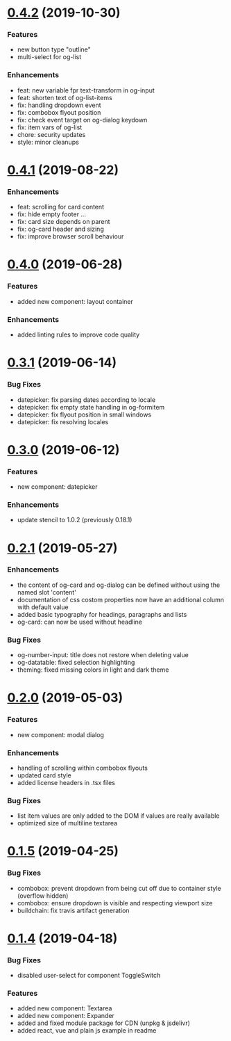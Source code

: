 # [0.4.2](https://github.com/orgenic/orgenic-ui/compare/v0.4.1...v0.4.2) (2019-10-30)

### Features
* new button type "outline"
* multi-select for og-list

### Enhancements
* feat: new variable fpr text-transform in og-input
* feat: shorten text of og-list-items
* fix: handling dropdown event
* fix: combobox flyout position
* fix: check event target on og-dialog keydown
* fix: item vars of og-list
* chore: security updates
* style: minor cleanups

# [0.4.1](https://github.com/orgenic/orgenic-ui/compare/v0.4.0...v0.4.1) (2019-08-22)

### Enhancements
* feat: scrolling for card content
* fix: hide empty footer  …
* fix: card size depends on parent
* fix: og-card header and sizing
* fix: improve browser scroll behaviour

# [0.4.0](https://github.com/orgenic/orgenic-ui/compare/v0.3.1...v0.4.0) (2019-06-28)

### Features
* added new component: layout container

### Enhancements
* added linting rules to improve code quality

# [0.3.1](https://github.com/orgenic/orgenic-ui/compare/v0.3.0...v0.3.1) (2019-06-14)

### Bug Fixes
* datepicker: fix parsing dates according to locale
* datepicker: fix empty state handling in og-formitem
* datepicker: fix flyout position in small windows
* datepicker: fix resolving locales

# [0.3.0](https://github.com/orgenic/orgenic-ui/compare/v0.2.1...v0.3.0) (2019-06-12)

### Features
* new component: datepicker

### Enhancements
* update stencil to 1.0.2 (previously 0.18.1)

# [0.2.1](https://github.com/orgenic/orgenic-ui/compare/v0.2.0...v0.2.1) (2019-05-27)

### Enhancements
* the content of og-card and og-dialog can be defined without using the named slot 'content'
* documentation of css costom properties now have an additional column with default value
* added basic typography for headings, paragraphs and lists
* og-card: can now be used without headline

### Bug Fixes
* og-number-input: title does not restore when deleting value
* og-datatable: fixed selection highlighting
* theming: fixed missing colors in light and dark theme

# [0.2.0](https://github.com/orgenic/orgenic-ui/compare/v0.1.5...v0.2.0) (2019-05-03)

### Features
* new component: modal dialog

### Enhancements
* handling of scrolling within combobox flyouts
* updated card style
* added license headers in .tsx files

### Bug Fixes
* list item values are only added to the DOM if values are really available
* optimized size of multiline textarea

# [0.1.5](https://github.com/orgenic/orgenic-ui/compare/v0.1.4...v0.1.5) (2019-04-25)

### Bug Fixes
* combobox: prevent dropdown from being cut off due to container style (overflow hidden)
* combobox: ensure dropdown is visible and respecting viewport size
* buildchain: fix travis artifact generation

# [0.1.4](https://github.com/orgenic/orgenic-ui/compare/v0.1.3...v0.1.4) (2019-04-18)

### Bug Fixes
* disabled user-select for component ToggleSwitch

### Features
* added new component: Textarea
* added new component: Expander
* added and fixed module package for CDN (unpkg & jsdelivr)
* added react, vue and plain js example in readme
